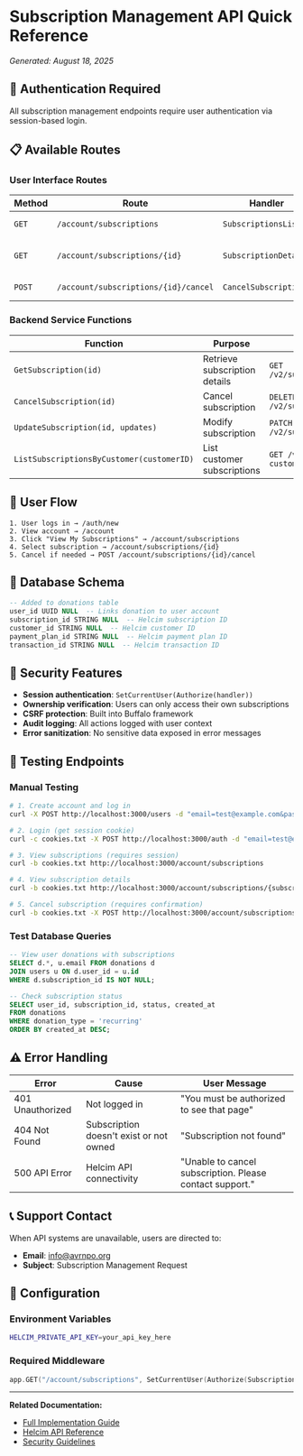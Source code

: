 # Subscription Management API Quick Reference

*Generated: August 18, 2025*

## 🔐 Authentication Required

All subscription management endpoints require user authentication via session-based login.

## 📋 Available Routes

### User Interface Routes

| Method | Route | Handler | Description |
|--------|-------|---------|-------------|
| `GET` | `/account/subscriptions` | `SubscriptionsList` | List all user subscriptions |
| `GET` | `/account/subscriptions/{id}` | `SubscriptionDetails` | View subscription details |
| `POST` | `/account/subscriptions/{id}/cancel` | `CancelSubscription` | Cancel subscription |

### Backend Service Functions

| Function | Purpose | Helcim API |
|----------|---------|------------|
| `GetSubscription(id)` | Retrieve subscription details | `GET /v2/subscriptions/{id}` |
| `CancelSubscription(id)` | Cancel subscription | `DELETE /v2/subscriptions/{id}` |
| `UpdateSubscription(id, updates)` | Modify subscription | `PATCH /v2/subscriptions` |
| `ListSubscriptionsByCustomer(customerID)` | List customer subscriptions | `GET /v2/subscriptions?customerId={id}` |

## 🔄 User Flow

```
1. User logs in → /auth/new
2. View account → /account
3. Click "View My Subscriptions" → /account/subscriptions
4. Select subscription → /account/subscriptions/{id}
5. Cancel if needed → POST /account/subscriptions/{id}/cancel
```

## 💾 Database Schema

```sql
-- Added to donations table
user_id UUID NULL  -- Links donation to user account
subscription_id STRING NULL  -- Helcim subscription ID
customer_id STRING NULL  -- Helcim customer ID
payment_plan_id STRING NULL  -- Helcim payment plan ID
transaction_id STRING NULL  -- Helcim transaction ID
```

## 🚨 Security Features

- **Session authentication**: `SetCurrentUser(Authorize(handler))`
- **Ownership verification**: Users can only access their own subscriptions
- **CSRF protection**: Built into Buffalo framework
- **Audit logging**: All actions logged with user context
- **Error sanitization**: No sensitive data exposed in error messages

## 🧪 Testing Endpoints

### Manual Testing
```bash
# 1. Create account and log in
curl -X POST http://localhost:3000/users -d "email=test@example.com&password=password123&password_confirmation=password123"

# 2. Login (get session cookie)
curl -c cookies.txt -X POST http://localhost:3000/auth -d "email=test@example.com&password=password123"

# 3. View subscriptions (requires session)
curl -b cookies.txt http://localhost:3000/account/subscriptions

# 4. View subscription details
curl -b cookies.txt http://localhost:3000/account/subscriptions/{subscription-id}

# 5. Cancel subscription (requires confirmation)
curl -b cookies.txt -X POST http://localhost:3000/account/subscriptions/{subscription-id}/cancel
```

### Test Database Queries
```sql
-- View user donations with subscriptions
SELECT d.*, u.email FROM donations d 
JOIN users u ON d.user_id = u.id 
WHERE d.subscription_id IS NOT NULL;

-- Check subscription status
SELECT user_id, subscription_id, status, created_at 
FROM donations 
WHERE donation_type = 'recurring' 
ORDER BY created_at DESC;
```

## ⚠️ Error Handling

| Error | Cause | User Message |
|-------|-------|--------------|
| 401 Unauthorized | Not logged in | "You must be authorized to see that page" |
| 404 Not Found | Subscription doesn't exist or not owned | "Subscription not found" |
| 500 API Error | Helcim API connectivity | "Unable to cancel subscription. Please contact support." |

## 📞 Support Contact

When API systems are unavailable, users are directed to:
- **Email**: info@avrnpo.org
- **Subject**: Subscription Management Request

## 🔧 Configuration

### Environment Variables
```bash
HELCIM_PRIVATE_API_KEY=your_api_key_here
```

### Required Middleware
```go
app.GET("/account/subscriptions", SetCurrentUser(Authorize(SubscriptionsList)))
```

---

**Related Documentation:**
- [Full Implementation Guide](./subscription-management-implementation.md)
- [Helcim API Reference](./helcim-api-reference.md)
- [Security Guidelines](./SECURITY-GUIDELINES.md)
